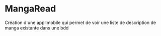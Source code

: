 # MangaRead
Création d'une applimobile qui permet de voir une liste de description de manga existante dans une bdd
